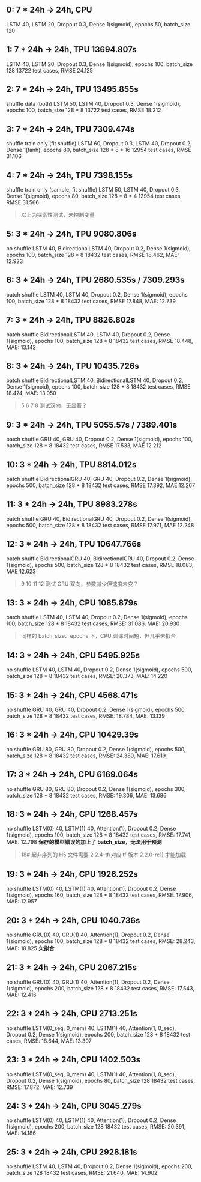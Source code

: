 ## 0: 7 * 24h -> 24h, CPU
LSTM 40, LSTM 20, Dropout 0.3, Dense 1(sigmoid), epochs 50, batch_size 120

## 1: 7 * 24h -> 24h, TPU 13694.807s
LSTM 40, LSTM 20, Dropout 0.3, Dense 1(sigmoid), epochs 100, batch_size 128
13722 test cases, RMSE 24.125

## 2: 7 * 24h -> 24h, TPU 13495.855s
shuffle data (both)
LSTM 50, LSTM 40, Dropout 0.3, Dense 1(sigmoid), epochs 100, batch_size 128 * 8
13722 test cases, RMSE 18.212

## 3: 7 * 24h -> 24h, TPU 7309.474s
shuffle train only (fit shuffle)
LSTM 60, Dropout 0.3, LSTM 40, Dropout 0.2, Dense 1(tanh), epochs 80, batch_size 128 * 8 * 16
12954 test cases, RMSE 31.106

## 4: 7 * 24h -> 24h, TPU 7398.155s
shuffle train only (sample, fit shuffle)
LSTM 50, LSTM 40, Dropout 0.3, Dense 1(sigmoid), epochs 80, batch_size 128 * 8 * 4
12954 test cases, RMSE 31.566

> 以上为探索性测试，未控制变量

## 5: 3 * 24h -> 24h, TPU 9080.806s
no shuffle
LSTM 40, BidirectionalLSTM 40, Dropout 0.2, Dense 1(sigmoid), epochs 100, batch_size 128 * 8
18432 test cases, RMSE 18.462, MAE: 12.923

## 6: 3 * 24h -> 24h, TPU 2680.535s / 7309.293s
batch shuffle
LSTM 40, LSTM 40, Dropout 0.2, Dense 1(sigmoid), epochs 100, batch_size 128 * 8
18432 test cases, RMSE 17.848, MAE: 12.739

## 7: 3 * 24h -> 24h, TPU 8826.802s
batch shuffle
BidirectionalLSTM 40, LSTM 40, Dropout 0.2, Dense 1(sigmoid), epochs 100, batch_size 128 * 8
18432 test cases, RMSE 18.448, MAE: 13.142

## 8: 3 * 24h -> 24h, TPU 10435.726s
batch shuffle
BidirectionalLSTM 40, BidirectionalLSTM 40, Dropout 0.2, Dense 1(sigmoid), epochs 100, batch_size 128 * 8
18432 test cases, RMSE 18.474, MAE: 13.050

> 5 6 7 8 测试双向，无显著？

## 9: 3 * 24h -> 24h, TPU 5055.57s / 7389.401s
batch shuffle
GRU 40, GRU 40, Dropout 0.2, Dense 1(sigmoid), epochs 100, batch_size 128 * 8
18432 test cases, RMSE 17.533, MAE 12.212

## 10: 3 * 24h -> 24h, TPU 8814.012s
batch shuffle
BidirectionalGRU 40, GRU 40, Dropout 0.2, Dense 1(sigmoid), epochs 500, batch_size 128 * 8
18432 test cases, RMSE 17.392, MAE 12.267

## 11: 3 * 24h -> 24h, TPU 8983.278s
batch shuffle
GRU 40, BidirectionalGRU 40, Dropout 0.2, Dense 1(sigmoid), epochs 500, batch_size 128 * 8
18432 test cases, RMSE 17.971, MAE 12.248

## 12: 3 * 24h -> 24h, TPU 10647.766s
batch shuffle
BidirectionalGRU 40, BidirectionalGRU 40, Dropout 0.2, Dense 1(sigmoid), epochs 500, batch_size 128 * 8
18432 test cases, RMSE 18.083, MAE 12.623

> 9 10 11 12 测试 GRU 双向，参数减少但速度未变？

## 13: 3 * 24h -> 24h, CPU 1085.879s
batch shuffle
LSTM 40, LSTM 40, Dropout 0.2, Dense 1(sigmoid), epochs 100, batch_size 128 * 8
18432 test cases, RMSE: 31.086, MAE: 20.930

> 同样的 batch_size、epochs 下，CPU 训练时间短，但几乎未拟合

## 14: 3 * 24h -> 24h, CPU 5495.925s
no shuffle
LSTM 40, LSTM 40, Dropout 0.2, Dense 1(sigmoid), epochs 500, batch_size 128 * 8
18432 test cases, RMSE: 20.373, MAE: 14.220

## 15: 3 * 24h -> 24h, CPU 4568.471s
no shuffle
GRU 40, GRU 40, Dropout 0.2, Dense 1(sigmoid), epochs 500, batch_size 128 * 8
18432 test cases, RMSE: 18.784, MAE: 13.139

## 16: 3 * 24h -> 24h, CPU 10429.39s
no shuffle
GRU 80, GRU 80, Dropout 0.2, Dense 1(sigmoid), epochs 500, batch_size 128 * 8
18432 test cases, RMSE: 24.380, MAE: 17.619

## 17: 3 * 24h -> 24h, CPU 6169.064s
no shuffle
GRU 80, GRU 80, Dropout 0.2, Dense 1(sigmoid), epochs 300, batch_size 128 * 8
18432 test cases, RMSE: 19.306, MAE: 13.686

## 18: 3 * 24h -> 24h, CPU 1268.457s
no shuffle
LSTM(0) 40, LSTM(1) 40, Attention(1), Dropout 0.2, Dense 1(sigmoid), epochs 100, batch_size 128 * 8
18432 test cases, RMSE: 17.741, MAE: 12.798
**保存的模型错误的加上了 batch_size，无法用于预测**

> 18# 起非序列的 H5 文件需要 2.2.4-tf(对应 tf 版本 2.2.0-rc1) 才能加载

## 19: 3 * 24h -> 24h, CPU 1926.252s
no shuffle
LSTM(0) 40, LSTM(1) 40, Attention(1), Dropout 0.2, Dense 1(sigmoid), epochs 160, batch_size 128 * 8
18432 test cases, RMSE: 17.906, MAE: 12.957

## 20: 3 * 24h -> 24h, CPU 1040.736s
no shuffle
GRU(0) 40, GRU(1) 40, Attention(1), Dropout 0.2, Dense 1(sigmoid), epochs 100, batch_size 128 * 8
18432 test cases, RMSE: 28.243, MAE: 18.825
**欠拟合**

## 21: 3 * 24h -> 24h, CPU 2067.215s
no shuffle
GRU(0) 40, GRU(1) 40, Attention(1), Dropout 0.2, Dense 1(sigmoid), epochs 200, batch_size 128 * 8
18432 test cases, RMSE: 17.543, MAE: 12.416

## 22: 3 * 24h -> 24h, CPU 2713.251s
no shuffle
LSTM(0_seq, 0_mem) 40, LSTM(1) 40, Attention(1, 0_seq), Dropout 0.2, Dense 1(sigmoid), epochs 200, batch_size 128 * 8
18432 test cases, RMSE: 18.644, MAE: 13.307

## 23: 3 * 24h -> 24h, CPU 1402.503s
no shuffle
LSTM(0_seq, 0_mem) 40, LSTM(1) 40, Attention(1, 0_seq), Dropout 0.2, Dense 1(sigmoid), epochs 80, batch_size 128
18432 test cases, RMSE: 17.872, MAE: 12.739

## 24: 3 * 24h -> 24h, CPU 3045.279s
no shuffle
LSTM(0) 40, LSTM(1) 40, Attention(1), Dropout 0.2, Dense 1(sigmoid), epochs 200, batch_size 128
18432 test cases, RMSE: 20.391, MAE: 14.186

## 25: 3 * 24h -> 24h, CPU 2928.181s
no shuffle
LSTM 40, LSTM 40, Dropout 0.2, Dense 1(sigmoid), epochs 200, batch_size 128
18432 test cases, RMSE: 21.640, MAE: 14.902